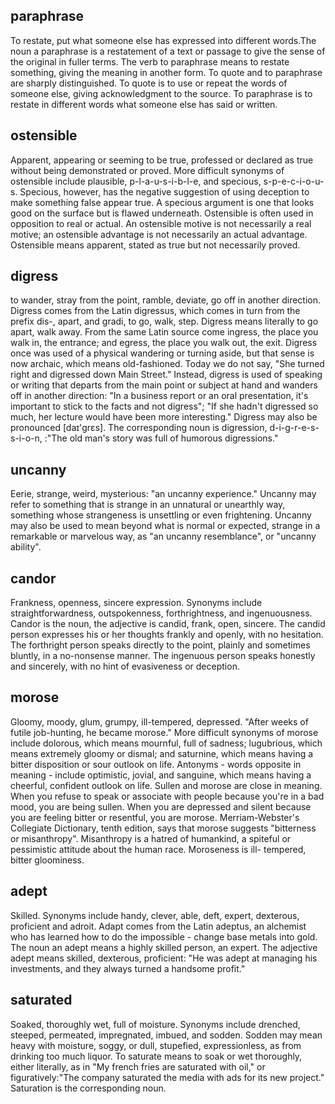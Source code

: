 ## paraphrase
To restate, put what someone else has expressed into different words.The noun a paraphrase is a restatement of a text or 
passage to give the sense of the original in fuller terms. The verb to paraphrase means to restate something, giving the 
meaning in another form. To quote and to paraphrase are sharply distinguished. To quote is to use or repeat the words of 
someone else, giving acknowledgment to the source. To paraphrase is to restate in different words what someone else has 
said or written.

## ostensible
Apparent, appearing or seeming to be true, professed or declared as true without being demonstrated or proved. More 
difficult synonyms of ostensible include plausible, p-l-a-u-s-i-b-l-e, and specious, s-p-e-c-i-o-u-s. Specious, however, 
has the negative suggestion of using deception to make something false appear true. A specious argument is one that 
looks good on the surface but is flawed underneath. Ostensible is often used in opposition to real or actual. An 
ostensible motive is not necessarily a real motive; an ostensible advantage is not necessarily an actual advantage. 
Ostensible means apparent, stated as true but not necessarily proved.

## digress
 to wander, stray from the point, ramble, deviate, go off in another direction. Digress comes from the Latin digressus, 
 which comes in turn from the prefix dis-, apart, and gradi, to go, walk, step. Digress means literally to go apart, 
 walk away. From the same Latin source come ingress, the place you walk in, the entrance; and egress, the place you walk 
 out, the exit. Digress once was used of a physical wandering or turning aside, but that sense is now archaic, which 
 means old-fashioned. Today we do not say, "She turned right and digressed down Main Street." Instead, digress is used 
 of speaking or writing that departs from the main point or subject at hand and wanders off in another direction: "In a 
 business report or an oral presentation, it's important to stick to the facts and not digress"; "If she hadn't 
 digressed so much, her lecture would have been more interesting." Digress may also be pronounced [daɪ'ɡrɛs]. The 
 corresponding noun is digression, d-i-g-r-e-s-s-i-o-n, :"The old man's story was full of humorous digressions."
 
## uncanny
Eerie, strange, weird, mysterious: "an uncanny experience." Uncanny may refer to something that is strange in an 
unnatural or unearthly way, something whose strangeness is unsettling or even frightening. Uncanny may also be used to 
mean beyond what is normal or expected, strange in a remarkable or marvelous way, as "an uncanny resemblance", or 
"uncanny ability".

## candor
Frankness, openness, sincere expression. Synonyms include straightforwardness, outspokenness, forthrightness, and 
ingenuousness. Candor is the noun, the adjective is candid, frank, open, sincere. The candid person expresses his or her 
thoughts frankly and openly, with no hesitation. The forthright person speaks directly to the point, plainly and 
sometimes bluntly, in a no-nonsense manner. The ingenuous person speaks honestly and sincerely, with no hint of 
evasiveness or deception.

## morose
Gloomy, moody, glum, grumpy, ill-tempered, depressed. "After weeks of futile job-hunting, he became morose." More 
difficult synonyms of morose include dolorous, which means mournful, full of sadness; lugubrious, which means extremely
gloomy or dismal; and saturnine, which means having a bitter disposition or sour outlook on life. Antonyms - words 
opposite in meaning - include optimistic, jovial, and sanguine, which means having a cheerful, confident outlook on 
life. Sullen and morose are close in meaning. When you refuse to speak or associate with people because you're in a bad 
mood, you are being sullen. When you are depressed and silent because you are feeling bitter or resentful, you are 
morose. Merriam-Webster's Collegiate Dictionary, tenth edition, says that morose suggests "bitterness or misanthropy". 
Misanthropy is a hatred of humankind, a spiteful or pessimistic attitude about the human race. Moroseness is ill-
tempered, bitter gloominess. 

## adept
Skilled. Synonyms include handy, clever, able, deft, expert, dexterous, proficient and adroit. Adapt comes from the 
Latin adeptus, an alchemist who has learned how to do the impossible - change base metals into gold. The noun an adept
means a highly skilled person, an expert. The adjective adept means skilled, dexterous, proficient: "He was adept at 
managing his investments, and they always turned a handsome profit."

## saturated
Soaked, thoroughly wet, full of moisture. Synonyms include drenched, steeped, permeated, impregnated, imbued, and 
sodden. Sodden may mean heavy with moisture, soggy, or dull, stupefied, expressionless, as from drinking too much 
liquor. To saturate means to soak or wet thoroughly, either literally, as in "My french fries are saturated with oil," 
or figuratively:"The company saturated the media with ads for its new project." Saturation is the corresponding noun. 